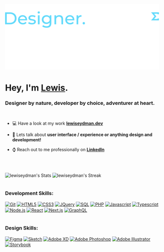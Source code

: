 <div>
<img src="https://raw.githubusercontent.com/lewiseydman/lewiseydman/main/lewiseydman-header.png">
</div>
<div>
<h1 align="left">Hey, I'm <a href="https://lewiseydman.dev" target="_blank">Lewis</a>.</h1>
<h3 align="left">Designer by nature, developer by choice, adventurer at heart.</h3>
<br />

- 💻 Have a look at my work **[lewiseydman.dev](https://lewiseydman.dev)**

- 💬 Lets talk about **user interface / experience or anything design and development!**

- ⌚ Reach out to me professionally on **[LinkedIn](https://linkedin.com/in/lewiseydman)**

<br />
<br />
</div>

![lewiseydman's Stats](https://github-readme-stats.vercel.app/api?username=lewiseydman&theme=react&card_width=487&show_icons=true&hide_border=false&count_private=true)
![lewiseydman's Streak](https://github-readme-streak-stats.herokuapp.com/?user=lewiseydman&theme=react&card_width=487&hide_border=false)
<br />
<br />

### Development Skills:
<div>
<a href="https://git-scm.com/" target="_blank"><img alt="Git" title="Git" align="center" width="30px" src="https://cdn.jsdelivr.net/gh/devicons/devicon@latest/icons/git/git-original.svg" /></a>
<a href="https://www.w3schools.com/html/" target="_blank"><img alt="HTML5" title="HTML5" align="center" width="30px" src="https://cdn.jsdelivr.net/gh/devicons/devicon@latest/icons/html5/html5-original.svg" /></a>
<a href="https://www.w3schools.com/css/" target="_blank"><img alt="CSS3" title="CSS3" align="center" width="30px" src="https://cdn.jsdelivr.net/gh/devicons/devicon@latest/icons/css3/css3-original.svg" /></a>
<a href="https://www.w3schools.com/jquery/" target="_blank"><img alt="JQuery" title="JQuery" align="center" width="30px" src="https://cdn.jsdelivr.net/gh/devicons/devicon@latest/icons/jquery/jquery-original.svg" /></a>
<a href="https://www.w3schools.com/sql/" target="_blank"><img alt="SQL" title="SQL" align="center" width="30px" src="https://cdn.jsdelivr.net/gh/devicons/devicon@latest/icons/azuresqldatabase/azuresqldatabase-original.svg" /></a>
<a href="https://www.w3schools.com/php/" target="_blank"><img alt="PHP" title="PHP" align="center" width="30px" src="https://cdn.jsdelivr.net/gh/devicons/devicon@latest/icons/php/php-original.svg" /></a>
<a href="https://www.w3schools.com/js/" target="_blank"><img alt="Javascript" title="Javascript" align="center" width="30px" src="https://cdn.jsdelivr.net/gh/devicons/devicon@latest/icons/javascript/javascript-original.svg" /></a>
<a href="https://www.typescriptlang.org/" target="_blank"><img alt="Typescript" title="Typescript" align="center" width="30px" src="https://cdn.jsdelivr.net/gh/devicons/devicon@latest/icons/typescript/typescript-original.svg" /></a>
<a href="https://nodejs.org/en" target="_blank"><img alt="Node.js" title="Node.js" align="center" width="30px" src="https://cdn.jsdelivr.net/gh/devicons/devicon@latest/icons/nodejs/nodejs-original.svg" /></a>
<a href="https://react.dev/" target="_blank"><img alt="React" title="React" align="center" width="30px" src="https://cdn.jsdelivr.net/gh/devicons/devicon@latest/icons/react/react-original.svg" /></a>
<a href="https://nextjs.org/" target="_blank"><img alt="Next.js" title="Next.js" align="center" width="30px" src="https://cdn.jsdelivr.net/gh/devicons/devicon@latest/icons/nextjs/nextjs-original.svg" /></a>
<a href="https://graphql.org/" target="_blank"><img alt="GraphQL" title="GraphQL" align="center" width="30px" src="https://cdn.jsdelivr.net/gh/devicons/devicon@latest/icons/graphql/graphql-plain.svg" /></a>
</div>
<br />

### Design Skills:
<div>
<a href="https://www.figma.com/" target="_blank"> <img alt="Figma" title="Figma" align="center" width="30px" src="https://cdn.jsdelivr.net/gh/devicons/devicon@latest/icons/figma/figma-original.svg" /></a>
<a href="https://www.sketch.com/" target="_blank"> <img alt="Sketch" title="Sketch" align="center" width="30px" src="https://cdn.jsdelivr.net/gh/devicons/devicon@latest/icons/sketch/sketch-original.svg" /></a>
<a href="https://adobexdplatform.com/" target="_blank"> <img alt="Adobe XD" title="Adobe XD" align="center" width="30px" src="https://upload.wikimedia.org/wikipedia/commons/c/c2/Adobe_XD_CC_icon.svg" /></a>
<a href="https://www.adobe.com/uk/products/photoshop.html" target="_blank"> <img alt="Adobe Photoshop" title="Adobe Photoshop" align="center" width="30px" src="https://upload.wikimedia.org/wikipedia/commons/a/af/Adobe_Photoshop_CC_icon.svg" /></a>
<a href="https://www.adobe.com/uk/products/illustrator.html" target="_blank"> <img alt="Adobe Illustrator" title="Adobe Illustrator" align="center" width="30px" src="https://upload.wikimedia.org/wikipedia/commons/f/fb/Adobe_Illustrator_CC_icon.svg" /></a>
<a href="https://storybook.js.org/" target="_blank"> <img alt="Storybook" title="Storybook" align="center" width="30px" src="https://cdn.jsdelivr.net/gh/devicons/devicon@latest/icons/storybook/storybook-original.svg" /></a>
</div>
<br />
<br />
